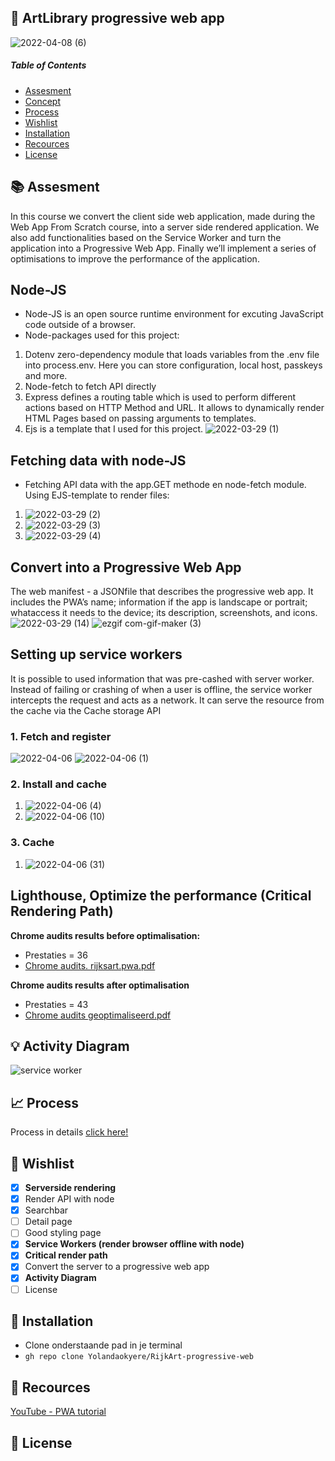 ## 📱 ArtLibrary progressive web app
![2022-04-08 (6)](https://user-images.githubusercontent.com/97689634/162440074-43b7e5a9-cf68-4a4a-b6cb-92a66c771a05.png)

##### Table of Contents
* [Assesment](https://github.com/Yolandaokyere/RijkArt-progressive-web/blob/main/README.md#-assesment)
* [Concept](https://github.com/Yolandaokyere/RijkArt-progressive-web/blob/main/README.md#-concept)
* [Process](https://github.com/Yolandaokyere/RijkArt-progressive-web/blob/main/README.md#-process)
* [Wishlist](https://github.com/Yolandaokyere/RijkArt-progressive-web/blob/main/README.md#-wishlist)
* [Installation](https://github.com/Yolandaokyere/RijkArt-progressive-web/blob/main/README.md#-installation)
* [Recources](https://github.com/Yolandaokyere/RijkArt-progressive-web/blob/main/README.md#-recources)
* [License](https://github.com/Yolandaokyere/RijkArt-progressive-web/blob/main/README.md#-license)
## 📚 Assesment
In this course we convert the client side web application, made during the Web App From Scratch course, into a server side rendered application. We also add functionalities based on the Service Worker and turn the application into a Progressive Web App. Finally we’ll implement a series of optimisations to improve the performance of the application.

## Node-JS
* Node-JS is an open source runtime environment for excuting JavaScript code outside of a browser. 
* Node-packages used for this project:
1. Dotenv zero-dependency module that loads variables from the .env file into process.env. Here you can store configuration, local host, passkeys  and more. 
1. Node-fetch to fetch API directly
1. Express defines a routing table which is used to perform different actions based on HTTP Method and URL. It allows to dynamically render HTML Pages based on passing arguments to templates.
1. Ejs is a template that I used for this project. 
![2022-03-29 (1)](https://user-images.githubusercontent.com/97689634/160548261-85eb797a-c4cd-430d-b3f5-9d63381b6485.png)


## Fetching data with node-JS
* Fetching API data with the app.GET methode en node-fetch module. Using EJS-template to render files: 
1. ![2022-03-29 (2)](https://user-images.githubusercontent.com/97689634/160596084-d85c37a2-d27b-4509-9698-78e7152e91b4.png)
1. ![2022-03-29 (3)](https://user-images.githubusercontent.com/97689634/160597137-1d08dfad-a9a7-4bca-9662-399fb2e5ea76.png)
1. ![2022-03-29 (4)](https://user-images.githubusercontent.com/97689634/160598228-00dfcf83-1876-4bd4-8fef-1abff760603d.png)

## Convert into a Progressive Web App
The web manifest - a JSONfile that describes the progressive web app. It includes the PWA’s name; information if the app is landscape or portrait; whataccess it needs to the device; its description, screenshots, and icons. 
![2022-03-29 (14)](https://user-images.githubusercontent.com/97689634/160650397-db012fa5-135e-4695-a4a7-bd3f993a3a32.png)
![ezgif com-gif-maker (3)](https://user-images.githubusercontent.com/97689634/160651425-7dea9107-1a9c-419b-a770-7f4c96f3b3f0.gif)

## Setting up service workers
It is possible to used information that was pre-cashed with server worker. Instead of failing or crashing of when a user is offline, the service worker intercepts the request and acts as a network. It can serve the resource from the cache via the Cache storage API
### 1. Fetch and register 
![2022-04-06](https://user-images.githubusercontent.com/97689634/161864773-22049d51-c133-463d-b199-fe57b75adbf5.png)
![2022-04-06 (1)](https://user-images.githubusercontent.com/97689634/161864880-894f0a7a-8cb0-4b60-9eb9-3c82292af76f.png)
### 2. Install and cache
1. ![2022-04-06 (4)](https://user-images.githubusercontent.com/97689634/161906650-7e1d8748-136b-49c0-a861-c42f269ea196.png)
1. ![2022-04-06 (10)](https://user-images.githubusercontent.com/97689634/161910992-68d29733-f1f3-4324-bfb3-52f1365997da.png)
### 3. Cache
1. ![2022-04-06 (31)](https://user-images.githubusercontent.com/97689634/162048229-dc6aebdd-de43-4013-a9f5-00462b193035.png)

## Lighthouse, Optimize the performance (Critical Rendering Path)
**Chrome audits results before optimalisation:**
* Prestaties = 36
* [Chrome audits. rijksart.pwa.pdf](https://github.com/Yolandaokyere/RijkArt-progressive-web/files/8435913/Chrome.audits.rijksart.pwa.pdf)

**Chrome audits results after optimalisation**
* Prestaties = 43
* [Chrome audits geoptimaliseerd.pdf](https://github.com/Yolandaokyere/RijkArt-progressive-web/files/8441298/Chrome.audits.geoptimaliseerd.pdf)

## 💡 Activity Diagram
![service worker ](https://user-images.githubusercontent.com/97689634/163757743-33a4b573-ff6d-4547-8b5b-69af6d7e1df1.png)

## 📈 Process
Process in details [click here!](https://github.com/Yolandaokyere/RijkArt-progressive-web/wiki)

## 📝 Wishlist
- [x] **Serverside rendering**
- [x] Render API with node
- [x] Searchbar
- [ ] Detail page
- [ ] Good styling page
- [x] **Service Workers (render browser offline with node)**
- [x] **Critical render path**
- [x] Convert the server to a progressive web app
- [x] **Activity Diagram**
- [ ] License
 
## 🔧 Installation
* Clone onderstaande pad in je terminal
* `gh repo clone Yolandaokyere/RijkArt-progressive-web`



## 🔎 Recources
[YouTube - PWA tutorial](https://www.youtube.com/playlist?list=PL4cUxeGkcC9gTxqJBcDmoi5Q2pzDusSL7)
## 🔖 License

